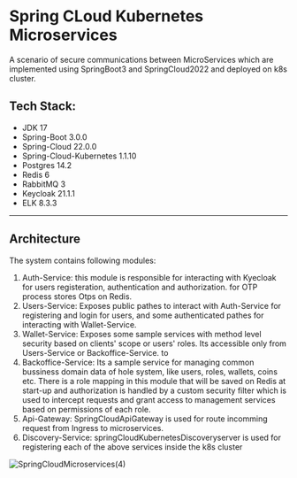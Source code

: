 # Spring CLoud Kubernetes Microservices

A scenario of secure communications between MicroServices which are implemented using SpringBoot3 and SpringCloud2022 and deployed on k8s cluster.

## Tech Stack:
* JDK 17
* Spring-Boot 3.0.0
* Spring-Cloud 22.0.0
* Spring-Cloud-Kubernetes 1.1.10
* Postgres 14.2
* Redis 6
* RabbitMQ 3
* Keycloak 21.1.1
* ELK 8.3.3

---
## Architecture
The system contains following modules:

1. Auth-Service: this module is responsible for interacting with Kyecloak for users registeration, authentication and authorization. for OTP process stores Otps on Redis.
2. Users-Service: Exposes public pathes to interact with Auth-Service for registering and login for users, and some authenticated pathes for interacting with Wallet-Service.
3. Wallet-Service: Exposes some sample services with method level security based on clients' scope or users' roles. Its accessible only from Users-Service or Backoffice-Service. to
4. Backoffice-Service: Its a sample service for managing common bussiness domain data of hole system, like users, roles, wallets, coins etc. There is a role mapping in this module that will be saved on Redis at start-up and authorization is handled by a custom security filter which is used to intercept requests and grant access to management services based on permissions of each role.
5. Api-Gateway: SpringCloudApiGateway is used for route incomming request from Ingress to microservices.
6. Discovery-Service: springCloudKubernetesDiscoveryserver is used for registering each of the above services inside the k8s cluster

![SpringCloudMicroservices(4)](https://github.com/meysam-amini/SpringCloudMicroservices/assets/59673699/5a141d1e-adbb-41ab-8321-c25a91698eb5)

